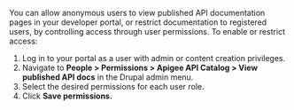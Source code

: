 You can allow anonymous users to view published API documentation pages in your developer portal, or restrict documentation to registered users, by controlling access through user permissions. To enable or restrict access:

1. Log in to your portal as a user with admin or content creation privileges.
2. Navigate to **People > Permissions > Apigee API Catalog > View published API docs** in the Drupal admin menu.
3. Select the desired permissions for each user role.
4. Click **Save permissions.**